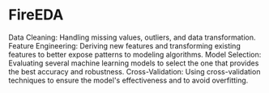 # FireEDA

Data Cleaning: Handling missing values, outliers, and data transformation.
Feature Engineering: Deriving new features and transforming existing features to better expose patterns to modeling algorithms.
Model Selection: Evaluating several machine learning models to select the one that provides the best accuracy and robustness.
Cross-Validation: Using cross-validation techniques to ensure the model's effectiveness and to avoid overfitting.
